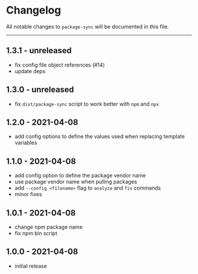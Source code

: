 # Changelog

All notable changes to `package-sync` will be documented in this file.

---

## 1.3.1 - unreleased

- fix config file object references (#14)
- update deps

## 1.3.0 - unreleased

- fix `dist/package-sync` script to work better with `npm` and `npx`

## 1.2.0 - 2021-04-08

- add config options to define the values used when replacing template variables

## 1.1.0 - 2021-04-08

- add config option to define the package vendor name
- use package vendor name when pulling packages
- add `--config <filename>` flag to `analyze` and `fix` commands
- minor fixes

## 1.0.1 - 2021-04-08

- change npm package name
- fix npm bin script

## 1.0.0 - 2021-04-08

- initial release
